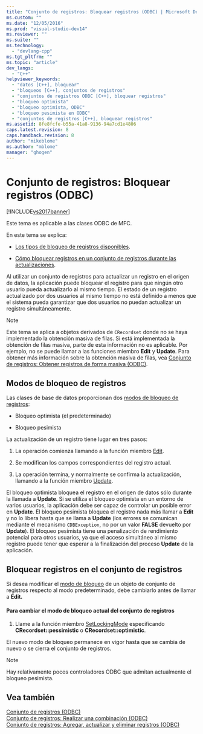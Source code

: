 ```yaml
---
title: "Conjunto de registros: Bloquear registros (ODBC) | Microsoft Docs"
ms.custom: ""
ms.date: "12/05/2016"
ms.prod: "visual-studio-dev14"
ms.reviewer: ""
ms.suite: ""
ms.technology: 
  - "devlang-cpp"
ms.tgt_pltfrm: ""
ms.topic: "article"
dev_langs: 
  - "C++"
helpviewer_keywords: 
  - "datos [C++], bloquear"
  - "bloqueos [C++], conjuntos de registros"
  - "conjuntos de registros ODBC [C++], bloquear registros"
  - "bloqueo optimista"
  - "bloqueo optimista, ODBC"
  - "bloqueo pesimista en ODBC"
  - "conjuntos de registros [C++], bloquear registros"
ms.assetid: 8fe8fcfe-b55a-41a8-9136-94a7cd1e4806
caps.latest.revision: 8
caps.handback.revision: 8
author: "mikeblome"
ms.author: "mblome"
manager: "ghogen"
---
```

# Conjunto de registros: Bloquear registros (ODBC)
[!INCLUDE[vs2017banner](../../assembler/inline/includes/vs2017banner.md)]

Este tema es aplicable a las clases ODBC de MFC.  
  
 En este tema se explica:  
  
-   [Los tipos de bloqueo de registros disponibles](#_core_record.2d.locking_modes).  
  
-   [Cómo bloquear registros en un conjunto de registros durante las actualizaciones](#_core_locking_records_in_your_recordset).  
  
 Al utilizar un conjunto de registros para actualizar un registro en el origen de datos, la aplicación puede bloquear el registro para que ningún otro usuario pueda actualizarlo al mismo tiempo.  El estado de un registro actualizado por dos usuarios al mismo tiempo no está definido a menos que el sistema pueda garantizar que dos usuarios no puedan actualizar un registro simultáneamente.  
  
> [!NOTE]
>  Este tema se aplica a objetos derivados de `CRecordset` donde no se haya implementado la obtención masiva de filas.  Si está implementada la obtención de filas masiva, parte de esta información no es aplicable.  Por ejemplo, no se puede llamar a las funciones miembro **Edit** y **Update**.  Para obtener más información sobre la obtención masiva de filas, vea [Conjunto de registros: Obtener registros de forma masiva \(ODBC\)](../../data/odbc/recordset-fetching-records-in-bulk-odbc.md).  
  
##  <a name="_core_record.2d.locking_modes"></a> Modos de bloqueo de registros  
 Las clases de base de datos proporcionan dos [modos de bloqueo de registros](../Topic/CRecordset::SetLockingMode.md):  
  
-   Bloqueo optimista \(el predeterminado\)  
  
-   Bloqueo pesimista  
  
 La actualización de un registro tiene lugar en tres pasos:  
  
1.  La operación comienza llamando a la función miembro [Edit](../Topic/CRecordset::Edit.md).  
  
2.  Se modifican los campos correspondientes del registro actual.  
  
3.  La operación termina, y normalmente se confirma la actualización, llamando a la función miembro [Update](../Topic/CRecordset::Update.md).  
  
 El bloqueo optimista bloquea el registro en el origen de datos sólo durante la llamada a **Update**.  Si se utiliza el bloqueo optimista en un entorno de varios usuarios, la aplicación debe ser capaz de controlar un posible error en **Update**.  El bloqueo pesimista bloquea el registro nada más llamar a **Edit** y no lo libera hasta que se llama a **Update** \(los errores se comunican mediante el mecanismo `CDBException`, no por un valor **FALSE** devuelto por **Update**\).  El bloqueo pesimista tiene una penalización de rendimiento potencial para otros usuarios, ya que el acceso simultáneo al mismo registro puede tener que esperar a la finalización del proceso **Update** de la aplicación.  
  
##  <a name="_core_locking_records_in_your_recordset"></a> Bloquear registros en el conjunto de registros  
 Si desea modificar el [modo de bloqueo](#_core_record.2d.locking_modes) de un objeto de conjunto de registros respecto al modo predeterminado, debe cambiarlo antes de llamar a **Edit.**  
  
#### Para cambiar el modo de bloqueo actual del conjunto de registros  
  
1.  Llame a la función miembro [SetLockingMode](../Topic/CRecordset::SetLockingMode.md) especificando **CRecordset::pessimistic** o **CRecordset::optimistic**.  
  
 El nuevo modo de bloqueo permanece en vigor hasta que se cambia de nuevo o se cierra el conjunto de registros.  
  
> [!NOTE]
>  Hay relativamente pocos controladores ODBC que admitan actualmente el bloqueo pesimista.  
  
## Vea también  
 [Conjunto de registros \(ODBC\)](../../data/odbc/recordset-odbc.md)   
 [Conjunto de registros: Realizar una combinación \(ODBC\)](../../data/odbc/recordset-performing-a-join-odbc.md)   
 [Conjunto de registros: Agregar, actualizar y eliminar registros \(ODBC\)](../../data/odbc/recordset-adding-updating-and-deleting-records-odbc.md)